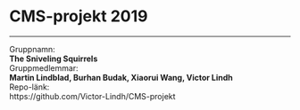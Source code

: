 <h1>CMS-projekt 2019</h1>
<hr>
Gruppnamn:
<br>
<b>The Sniveling Squirrels</b>
<br>
Gruppmedlemmar:
<br>
<b>Martin Lindblad, Burhan Budak, Xiaorui Wang, Victor Lindh</b>
<br>
Repo-länk:
<br>
https://github.com/Victor-Lindh/CMS-projekt
